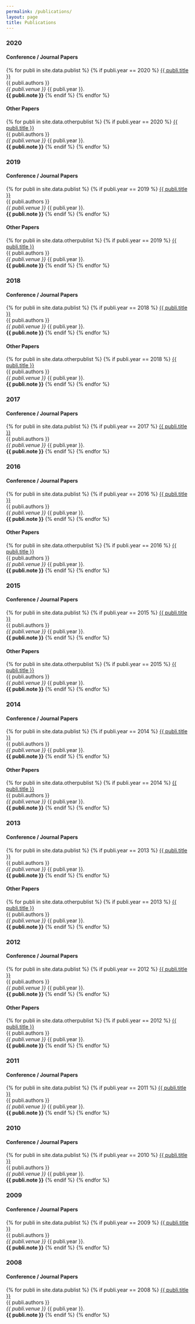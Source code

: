 ```yaml
---
permalink: /publications/
layout: page
title: Publications
---
```


<h3>2020</h3>

<h4> Conference / Journal Papers </h4> 

{% for publi in site.data.publist %}
{% if publi.year == 2020 %}
  <a href="{{ publi.link.url }}">{{ publi.title }}</a> <br />
  {{ publi.authors }}<br />
  <em>{{ publi.venue }}</em>&nbsp;{{ publi.year }}.<br />
  <strong>{{ publi.note }}</strong>
{% endif %}
{% endfor %}

<h4> Other Papers </h4>

{% for publi in site.data.otherpublist %}
{% if publi.year == 2020 %}
  <a href="{{ publi.link.url }}">{{ publi.title }}</a> <br />
  {{ publi.authors }}<br />
  <em>{{ publi.venue }}</em>&nbsp;{{ publi.year }}.<br />
  <strong>{{ publi.note }}</strong>
{% endif %}
{% endfor %}

<h3>2019</h3>

<h4> Conference / Journal Papers </h4> 

{% for publi in site.data.publist %}
{% if publi.year == 2019 %}
  <a href="{{ publi.link.url }}">{{ publi.title }}</a> <br />
  {{ publi.authors }}<br />
  <em>{{ publi.venue }}</em>&nbsp;{{ publi.year }}.<br />
  <strong>{{ publi.note }}</strong>
{% endif %}
{% endfor %}

<h4> Other Papers </h4>

{% for publi in site.data.otherpublist %}
{% if publi.year == 2019 %}
  <a href="{{ publi.link.url }}">{{ publi.title }}</a> <br />
  {{ publi.authors }}<br />
  <em>{{ publi.venue }}</em>&nbsp;{{ publi.year }}.<br />
  <strong>{{ publi.note }}</strong>
{% endif %}
{% endfor %}


<h3>2018</h3>

<h4> Conference / Journal Papers </h4> 

{% for publi in site.data.publist %}
{% if publi.year == 2018 %}
  <a href="{{ publi.link.url }}">{{ publi.title }}</a> <br />
  {{ publi.authors }}<br />
  <em>{{ publi.venue }}</em>&nbsp;{{ publi.year }}.<br />
  <strong>{{ publi.note }}</strong>
{% endif %}
{% endfor %}

<h4> Other Papers </h4>

{% for publi in site.data.otherpublist %}
{% if publi.year == 2018 %}
  <a href="{{ publi.link.url }}">{{ publi.title }}</a> <br />
  {{ publi.authors }}<br />
  <em>{{ publi.venue }}</em>&nbsp;{{ publi.year }}.<br />
  <strong>{{ publi.note }}</strong>
{% endif %}
{% endfor %}


<h3>2017</h3>

<h4> Conference / Journal Papers </h4> 

{% for publi in site.data.publist %}
{% if publi.year == 2017 %}
  <a href="{{ publi.link.url }}">{{ publi.title }}</a> <br />
  {{ publi.authors }}<br />
  <em>{{ publi.venue }}</em>&nbsp;{{ publi.year }}.<br />
  <strong>{{ publi.note }}</strong>
{% endif %}
{% endfor %}


<h3>2016</h3>

<h4> Conference / Journal Papers </h4> 

{% for publi in site.data.publist %}
{% if publi.year == 2016 %}
  <a href="{{ publi.link.url }}">{{ publi.title }}</a> <br />
  {{ publi.authors }}<br />
  <em>{{ publi.venue }}</em>&nbsp;{{ publi.year }}.<br />
  <strong>{{ publi.note }}</strong>
{% endif %}
{% endfor %}

<h4> Other Papers </h4>

{% for publi in site.data.otherpublist %}
{% if publi.year == 2016 %}
  <a href="{{ publi.link.url }}">{{ publi.title }}</a> <br />
  {{ publi.authors }}<br />
  <em>{{ publi.venue }}</em>&nbsp;{{ publi.year }}.<br />
  <strong>{{ publi.note }}</strong>
{% endif %}
{% endfor %}

<h3>2015</h3>

<h4> Conference / Journal Papers </h4> 

{% for publi in site.data.publist %}
{% if publi.year == 2015 %}
  <a href="{{ publi.link.url }}">{{ publi.title }}</a> <br />
  {{ publi.authors }}<br />
  <em>{{ publi.venue }}</em>&nbsp;{{ publi.year }}.<br />
  <strong>{{ publi.note }}</strong>
{% endif %}
{% endfor %}

<h4> Other Papers </h4>

{% for publi in site.data.otherpublist %}
{% if publi.year == 2015 %}
  <a href="{{ publi.link.url }}">{{ publi.title }}</a> <br />
  {{ publi.authors }}<br />
  <em>{{ publi.venue }}</em>&nbsp;{{ publi.year }}.<br />
  <strong>{{ publi.note }}</strong>
{% endif %}
{% endfor %}


<h3>2014</h3>

<h4> Conference / Journal Papers </h4> 

{% for publi in site.data.publist %}
{% if publi.year == 2014 %}
  <a href="{{ publi.link.url }}">{{ publi.title }}</a> <br />
  {{ publi.authors }}<br />
  <em>{{ publi.venue }}</em>&nbsp;{{ publi.year }}.<br />
  <strong>{{ publi.note }}</strong>
{% endif %}
{% endfor %}

<h4> Other Papers </h4>

{% for publi in site.data.otherpublist %}
{% if publi.year == 2014 %}
  <a href="{{ publi.link.url }}">{{ publi.title }}</a> <br />
  {{ publi.authors }}<br />
  <em>{{ publi.venue }}</em>&nbsp;{{ publi.year }}.<br />
  <strong>{{ publi.note }}</strong>
{% endif %}
{% endfor %}


<h3>2013</h3>

<h4> Conference / Journal Papers </h4> 

{% for publi in site.data.publist %}
{% if publi.year == 2013 %}
  <a href="{{ publi.link.url }}">{{ publi.title }}</a> <br />
  {{ publi.authors }}<br />
  <em>{{ publi.venue }}</em>&nbsp;{{ publi.year }}.<br />
  <strong>{{ publi.note }}</strong>
{% endif %}
{% endfor %}

<h4> Other Papers </h4>

{% for publi in site.data.otherpublist %}
{% if publi.year == 2013 %}
  <a href="{{ publi.link.url }}">{{ publi.title }}</a> <br />
  {{ publi.authors }}<br />
  <em>{{ publi.venue }}</em>&nbsp;{{ publi.year }}.<br />
  <strong>{{ publi.note }}</strong>
{% endif %}
{% endfor %}


<h3>2012</h3>

<h4> Conference / Journal Papers </h4> 

{% for publi in site.data.publist %}
{% if publi.year == 2012 %}
  <a href="{{ publi.link.url }}">{{ publi.title }}</a> <br />
  {{ publi.authors }}<br />
  <em>{{ publi.venue }}</em>&nbsp;{{ publi.year }}.<br />
  <strong>{{ publi.note }}</strong>
{% endif %}
{% endfor %}

<h4> Other Papers </h4>

{% for publi in site.data.otherpublist %}
{% if publi.year == 2012 %}
  <a href="{{ publi.link.url }}">{{ publi.title }}</a> <br />
  {{ publi.authors }}<br />
  <em>{{ publi.venue }}</em>&nbsp;{{ publi.year }}.<br />
  <strong>{{ publi.note }}</strong>
{% endif %}
{% endfor %}


<h3>2011</h3>

<h4> Conference / Journal Papers </h4> 

{% for publi in site.data.publist %}
{% if publi.year == 2011 %}
  <a href="{{ publi.link.url }}">{{ publi.title }}</a> <br />
  {{ publi.authors }}<br />
  <em>{{ publi.venue }}</em>&nbsp;{{ publi.year }}.<br />
  <strong>{{ publi.note }}</strong>
{% endif %}
{% endfor %}

<h3>2010</h3>

<h4> Conference / Journal Papers </h4> 

{% for publi in site.data.publist %}
{% if publi.year == 2010 %}
  <a href="{{ publi.link.url }}">{{ publi.title }}</a> <br />
  {{ publi.authors }}<br />
  <em>{{ publi.venue }}</em>&nbsp;{{ publi.year }}.<br />
  <strong>{{ publi.note }}</strong>
{% endif %}
{% endfor %}

<h3>2009</h3>

<h4> Conference / Journal Papers </h4> 

{% for publi in site.data.publist %}
{% if publi.year == 2009 %}
  <a href="{{ publi.link.url }}">{{ publi.title }}</a> <br />
  {{ publi.authors }}<br />
  <em>{{ publi.venue }}</em>&nbsp;{{ publi.year }}.<br />
  <strong>{{ publi.note }}</strong>
{% endif %}
{% endfor %}


<h3>2008</h3>

<h4> Conference / Journal Papers </h4> 

{% for publi in site.data.publist %}
{% if publi.year == 2008 %}
  <a href="{{ publi.link.url }}">{{ publi.title }}</a> <br />
  {{ publi.authors }}<br />
  <em>{{ publi.venue }}</em>&nbsp;{{ publi.year }}.<br />
  <strong>{{ publi.note }}</strong>
{% endif %}
{% endfor %}
